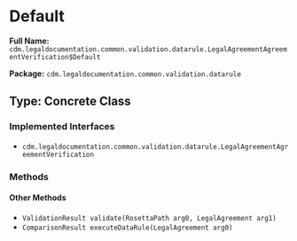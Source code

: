 # Default

**Full Name:** `cdm.legaldocumentation.common.validation.datarule.LegalAgreementAgreementVerification$Default`

**Package:** `cdm.legaldocumentation.common.validation.datarule`

## Type: Concrete Class

### Implemented Interfaces

- `cdm.legaldocumentation.common.validation.datarule.LegalAgreementAgreementVerification`

### Methods

#### Other Methods

- `ValidationResult validate(RosettaPath arg0, LegalAgreement arg1)`
- `ComparisonResult executeDataRule(LegalAgreement arg0)`

